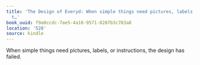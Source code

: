 ```yaml
---
title: 'The Design of Everyd: When simple things need pictures, labels, or instructions,
  t…'
book_uuid: f9a0ccdc-7ae5-4a18-9571-8207b3c783a8
location: '528'
source: kindle
---
```


When simple things need pictures, labels, or instructions, the design has failed.